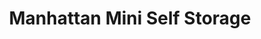 ---
title: "Manhattan Mini Self Storage"
url: /manhattan/manhattan-mini-self-storage/
shop: storage rental
---